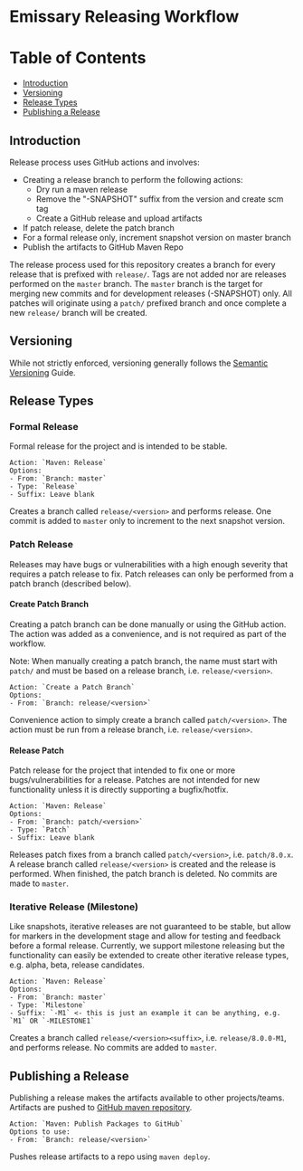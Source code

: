 # Emissary Releasing Workflow

Table of Contents
=================

* [Introduction](#introduction)
* [Versioning](#versioning)
* [Release Types](#release-types)
* [Publishing a Release](#publishing-a-release)

## Introduction

Release process uses GitHub actions and involves:
- Creating a release branch to perform the following actions:
  - Dry run a maven release
  - Remove the "-SNAPSHOT" suffix from the version and create scm tag
  - Create a GitHub release and upload artifacts
- If patch release, delete the patch branch
- For a formal release only, increment snapshot version on master branch 
- Publish the artifacts to GitHub Maven Repo

The release process used for this repository creates a branch for every release that is prefixed with `release/`. Tags are not added nor are releases performed on the `master` branch. The `master` branch is the target for merging new commits and for development releases (-SNAPSHOT) only. All patches will originate using a `patch/` prefixed branch and once complete a new `release/` branch will be created. 

## Versioning

While not strictly enforced, versioning generally follows the [Semantic Versioning](https://semver.org/) Guide. 

## Release Types

### Formal Release

Formal release for the project and is intended to be stable. 

```
Action: `Maven: Release`
Options:
- From: `Branch: master` 
- Type: `Release`
- Suffix: Leave blank
```
Creates a branch called `release/<version>` and performs release. One commit is added to `master` only to increment to the next snapshot version.


### Patch Release

Releases may have bugs or vulnerabilities with a high enough severity that requires a patch release to fix. Patch releases can only be performed from a patch branch (described below).

#### Create Patch Branch

Creating a patch branch can be done manually or using the GitHub action. The action was added as a convenience, and is not required as part
of the workflow. 

Note: When manually creating a patch branch, the name must start with `patch/` and must be based on a release branch, i.e. `release/<version>`.
```
Action: `Create a Patch Branch`
Options:
- From: `Branch: release/<version>`
```
Convenience action to simply create a branch called `patch/<version>`. The action must be run from a release branch, i.e. `release/<version>`.

#### Release Patch

Patch release for the project that intended to fix one or more bugs/vulnerabilities for a release.  Patches are not intended for new functionality 
unless it is directly supporting a bugfix/hotfix.

```
Action: `Maven: Release`
Options:
- From: `Branch: patch/<version>`
- Type: `Patch`
- Suffix: Leave blank
```
Releases patch fixes from a branch called `patch/<version>`, i.e. `patch/8.0.x`. A release branch called `release/<version>` is created
and the release is performed. When finished, the patch branch is deleted. No commits are made to `master`.

### Iterative Release (Milestone)

Like snapshots, iterative releases are not guaranteed to be stable, but allow for markers in the development stage and allow for testing and
feedback before a formal release. Currently, we support milestone releasing but the functionality can easily be extended to create other iterative
release types, e.g. alpha, beta, release candidates.

```
Action: `Maven: Release`
Options:
- From: `Branch: master`
- Type: `Milestone`
- Suffix: `-M1` <- this is just an example it can be anything, e.g. `M1` OR `-MILESTONE1`
```

Creates a branch called `release/<version><suffix>`, i.e. `release/8.0.0-M1`, and performs release. No commits are added to `master`.

## Publishing a Release

Publishing a release makes the artifacts available to other projects/teams. Artifacts are pushed to
[GitHub maven repository](https://github.com/orgs/NationalSecurityAgency/packages?repo_name=emissary).
```
Action: `Maven: Publish Packages to GitHub`
Options to use:
- From: `Branch: release/<version>`
```
Pushes release artifacts to a repo using `maven deploy`.
